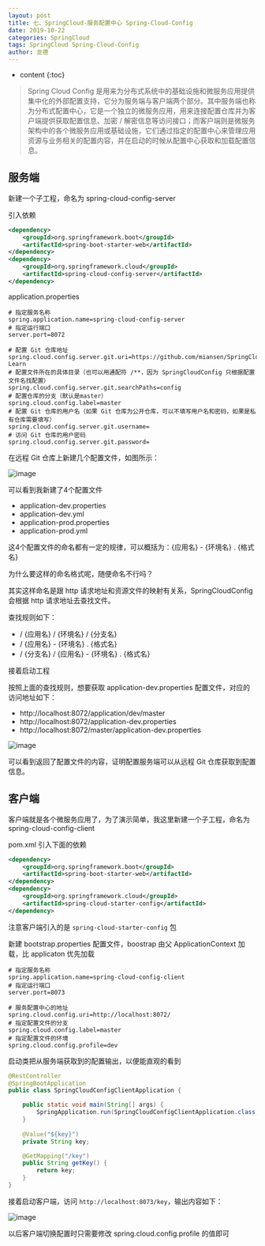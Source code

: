 ```yaml
---
layout: post
title: 七、SpringCloud-服务配置中心 Spring-Cloud-Config
date: 2019-10-22
categories: SpringCloud
tags: SpringCloud Spring-Cloud-Config
author: 龙德
---
```


* content
{:toc}

> Spring Cloud Config 是用来为分布式系统中的基础设施和微服务应用提供集中化的外部配置支持，它分为服务端与客户端两个部分。其中服务端也称为分布式配置中心，它是一个独立的微服务应用，用来连接配置仓库并为客户端提供获取配置信息、加密 / 解密信息等访问接口；而客户端则是微服务架构中的各个微服务应用或基础设施，它们通过指定的配置中心来管理应用资源与业务相关的配置内容，并在启动的时候从配置中心获取和加载配置信息。

## 服务端

新建一个子工程，命名为 spring-cloud-config-server

引入依赖

```xml
<dependency>
	<groupId>org.springframework.boot</groupId>
	<artifactId>spring-boot-starter-web</artifactId>
</dependency>
<dependency>
	<groupId>org.springframework.cloud</groupId>
	<artifactId>spring-cloud-config-server</artifactId>
</dependency>
```

application.properties

```properties
# 指定服务名称
spring.application.name=spring-cloud-config-server
# 指定运行端口
server.port=8072

# 配置 Git 仓库地址
spring.cloud.config.server.git.uri=https://github.com/miansen/SpringCloud-Learn
# 配置文件所在的具体目录（也可以用通配符 /**，因为 SpringCloudConfig 只根据配置文件名找配置）
spring.cloud.config.server.git.searchPaths=config
# 配置仓库的分支（默认是master）
spring.cloud.config.label=master
# 配置 Git 仓库的用户名（如果 Git 仓库为公开仓库，可以不填写用户名和密码，如果是私有仓库需要填写）
spring.cloud.config.server.git.username=
# 访问 Git 仓库的用户密码
spring.cloud.config.server.git.password=
```

在远程 Git 仓库上新建几个配置文件，如图所示：

![image](https://miansen.wang/assets/20191022182938.png)

可以看到我新建了4个配置文件

- application-dev.properties
- application-dev.yml
- application-prod.properties
- application-prod.yml

这4个配置文件的命名都有一定的规律，可以概括为：{应用名} - {环境名} . {格式名}

为什么要这样的命名格式呢，随便命名不行吗？

其实这样命名是跟 http 请求地址和资源文件的映射有关系，SpringCloudConfig 会根据 http 请求地址去查找文件。

查找规则如下：

- / {应用名} / {环境名} / {分支名}
- / {应用名} - {环境名} . {格式名}
- / {分支名} / {应用名} - {环境名} . {格式名}

接着启动工程

按照上面的查找规则，想要获取 application-dev.properties 配置文件，对应的访问地址如下：

- http://localhost:8072/application/dev/master
- http://localhost:8072/application-dev.properties
- http://localhost:8072/master/application-dev.properties

![image](https://miansen.wang/assets/20191022184555.png)

可以看到返回了配置文件的内容，证明配置服务端可以从远程 Git 仓库获取到配置信息。

## 客户端

客户端就是各个微服务应用了，为了演示简单，我这里新建一个子工程，命名为 spring-cloud-config-client

pom.xml 引入下面的依赖

```xml
<dependency>
	<groupId>org.springframework.boot</groupId>
	<artifactId>spring-boot-starter-web</artifactId>
</dependency>
<dependency>
	<groupId>org.springframework.cloud</groupId>
	<artifactId>spring-cloud-starter-config</artifactId>
</dependency>
```

注意客户端引入的是 `spring-cloud-starter-config` 包

新建 bootstrap.properties 配置文件，boostrap 由父 ApplicationContext 加载，比 applicaton 优先加载

```properties
# 指定服务名称
spring.application.name=spring-cloud-config-client
# 指定运行端口
server.port=8073

# 服务配置中心的地址
spring.cloud.config.uri=http://localhost:8072/
# 指定配置文件的分支
spring.cloud.config.label=master
# 指定配置文件的环境
spring.cloud.config.profile=dev
```

启动类把从服务端获取到的配置输出，以便能直观的看到

```java
@RestController
@SpringBootApplication
public class SpringCloudConfigClientApplication {

	public static void main(String[] args) {
		SpringApplication.run(SpringCloudConfigClientApplication.class, args);
	}
	
	@Value("${key}")
    private String key;

    @GetMapping("/key")
    public String getKey() {
        return key;
    }
}
```

接着启动客户端，访问 `http://localhost:8073/key`，输出内容如下：

![image](https://miansen.wang/assets/20191030192739.png)

以后客户端切换配置时只需要修改 spring.cloud.config.profile 的值即可